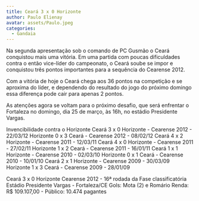 ```yaml
---
title: Ceará 3 x 0 Horizonte
author: Paulo Elienay
avatar: assets/Paulo.jpeg
categories:
  - Gandaia
---
```

Na segunda apresentação sob o comando de PC Gusmão o Ceará conquistou mais uma vitória. Em uma partida com poucas dificuldades contra o então vice-líder do campeonato, o Ceará soube se impor e conquistou três pontos importantes para a sequência do Cearense 2012.

Com a vitória de hoje o Ceará chega aos 36 pontos na competição e se aproxima do líder, e dependendo do resultado do jogo do próximo domingo essa diferença pode cair para apenas 2 pontos.

As atenções agora se voltam para o próximo desafio, que será enfrentar o Fortaleza no domingo, dia 25 de março, às 16h, no estádio Presidente Vargas.

Invencibilidade contra o Horizonte
Ceará 3 x 0 Horizonte - Cearense 2012 - 22/03/12
Horizonte 0 x 3 Ceará - Cearense 2012 - 08/02/12
Ceará 4 x 2 Horizonte - Cearense 2011 - 12/03/11 
Ceará 4 x 0 Horizonte - Cearense 2011 - 27/02/11 
Horizonte 1 x 2 Ceará - Cearense 2011 - 16/01/11
Ceará 1 x 1 Horizonte - Cearense 2010 - 02/03/10
Horizonte 0 x 1 Ceará - Cearense 2010 - 10/01/10
Ceará 2 x 1 Horizonte - Cearense 2009 - 30/03/09 
Horizonte 1 x 3 Ceará - Cearense 2009 - 28/01/09

Ceará 3 x 0 Horizonte
Cearense 2012 - 16ª rodada da Fase classificatória
Estádio Presidente Vargas - Fortaleza/CE
Gols: Mota (2) e Romário
Renda: R$ 109.107,00 - Público: 10.474 pagantes
